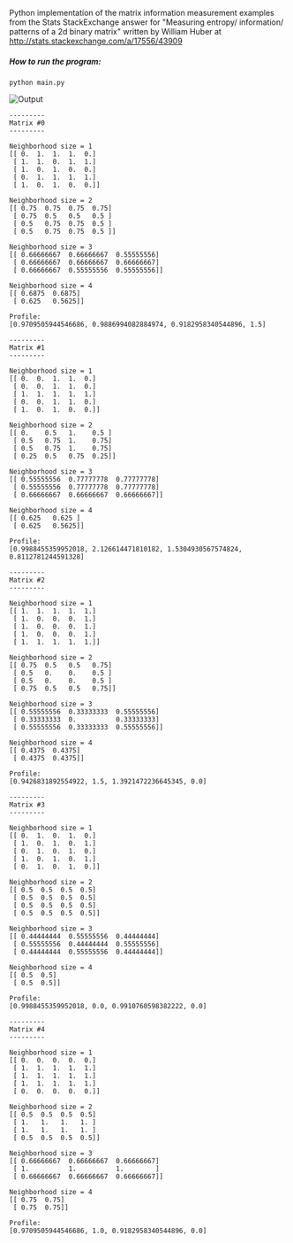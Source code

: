 Python implementation of the matrix information measurement examples from the
Stats StackExchange answer for
"Measuring entropy/ information/ patterns of a 2d binary matrix" written by
William Huber at http://stats.stackexchange.com/a/17556/43909

##### How to run the program:
```python main.py```

![Output](https://raw.githubusercontent.com/cosmoharrigan/matrix-entropy/master/output.png)

```
---------
Matrix #0
---------

Neighborhood size = 1
[[ 0.  1.  1.  1.  0.]
 [ 1.  1.  0.  1.  1.]
 [ 1.  0.  1.  0.  0.]
 [ 0.  1.  1.  1.  1.]
 [ 1.  0.  1.  0.  0.]]

Neighborhood size = 2
[[ 0.75  0.75  0.75  0.75]
 [ 0.75  0.5   0.5   0.5 ]
 [ 0.5   0.75  0.75  0.5 ]
 [ 0.5   0.75  0.75  0.5 ]]

Neighborhood size = 3
[[ 0.66666667  0.66666667  0.55555556]
 [ 0.66666667  0.66666667  0.66666667]
 [ 0.66666667  0.55555556  0.55555556]]

Neighborhood size = 4
[[ 0.6875  0.6875]
 [ 0.625   0.5625]]

Profile:
[0.9709505944546686, 0.9886994082884974, 0.9182958340544896, 1.5]

---------
Matrix #1
---------

Neighborhood size = 1
[[ 0.  0.  1.  1.  0.]
 [ 0.  0.  1.  1.  0.]
 [ 1.  1.  1.  1.  1.]
 [ 0.  0.  1.  1.  0.]
 [ 1.  0.  1.  0.  0.]]

Neighborhood size = 2
[[ 0.    0.5   1.    0.5 ]
 [ 0.5   0.75  1.    0.75]
 [ 0.5   0.75  1.    0.75]
 [ 0.25  0.5   0.75  0.25]]

Neighborhood size = 3
[[ 0.55555556  0.77777778  0.77777778]
 [ 0.55555556  0.77777778  0.77777778]
 [ 0.66666667  0.66666667  0.66666667]]

Neighborhood size = 4
[[ 0.625   0.625 ]
 [ 0.625   0.5625]]

Profile:
[0.9988455359952018, 2.126614471810182, 1.5304930567574824, 0.8112781244591328]

---------
Matrix #2
---------

Neighborhood size = 1
[[ 1.  1.  1.  1.  1.]
 [ 1.  0.  0.  0.  1.]
 [ 1.  0.  0.  0.  1.]
 [ 1.  0.  0.  0.  1.]
 [ 1.  1.  1.  1.  1.]]

Neighborhood size = 2
[[ 0.75  0.5   0.5   0.75]
 [ 0.5   0.    0.    0.5 ]
 [ 0.5   0.    0.    0.5 ]
 [ 0.75  0.5   0.5   0.75]]

Neighborhood size = 3
[[ 0.55555556  0.33333333  0.55555556]
 [ 0.33333333  0.          0.33333333]
 [ 0.55555556  0.33333333  0.55555556]]

Neighborhood size = 4
[[ 0.4375  0.4375]
 [ 0.4375  0.4375]]

Profile:
[0.9426831892554922, 1.5, 1.3921472236645345, 0.0]

---------
Matrix #3
---------

Neighborhood size = 1
[[ 0.  1.  0.  1.  0.]
 [ 1.  0.  1.  0.  1.]
 [ 0.  1.  0.  1.  0.]
 [ 1.  0.  1.  0.  1.]
 [ 0.  1.  0.  1.  0.]]

Neighborhood size = 2
[[ 0.5  0.5  0.5  0.5]
 [ 0.5  0.5  0.5  0.5]
 [ 0.5  0.5  0.5  0.5]
 [ 0.5  0.5  0.5  0.5]]

Neighborhood size = 3
[[ 0.44444444  0.55555556  0.44444444]
 [ 0.55555556  0.44444444  0.55555556]
 [ 0.44444444  0.55555556  0.44444444]]

Neighborhood size = 4
[[ 0.5  0.5]
 [ 0.5  0.5]]

Profile:
[0.9988455359952018, 0.0, 0.9910760598382222, 0.0]

---------
Matrix #4
---------

Neighborhood size = 1
[[ 0.  0.  0.  0.  0.]
 [ 1.  1.  1.  1.  1.]
 [ 1.  1.  1.  1.  1.]
 [ 1.  1.  1.  1.  1.]
 [ 0.  0.  0.  0.  0.]]

Neighborhood size = 2
[[ 0.5  0.5  0.5  0.5]
 [ 1.   1.   1.   1. ]
 [ 1.   1.   1.   1. ]
 [ 0.5  0.5  0.5  0.5]]

Neighborhood size = 3
[[ 0.66666667  0.66666667  0.66666667]
 [ 1.          1.          1.        ]
 [ 0.66666667  0.66666667  0.66666667]]

Neighborhood size = 4
[[ 0.75  0.75]
 [ 0.75  0.75]]

Profile:
[0.9709505944546686, 1.0, 0.9182958340544896, 0.0]
```
